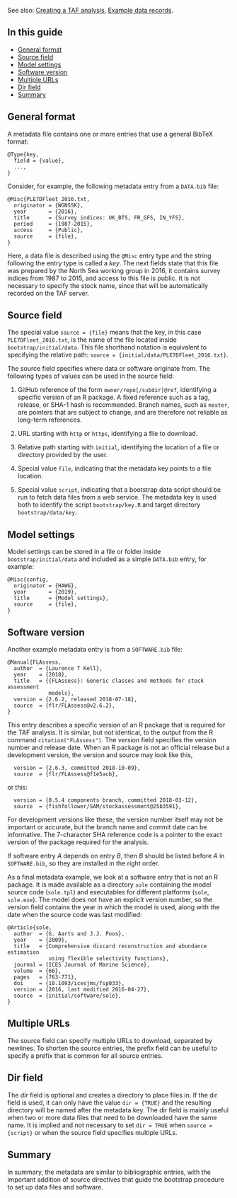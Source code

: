 
See also: [Creating a TAF analysis](Creating-a-TAF-analysis), [Example
data records](Example-data-records).

## In this guide

  - [General format](#general-format)
  - [Source field](#source-field)
  - [Model settings](#model-settings)
  - [Software version](#software-version)
  - [Multiple URLs](#multiple-urls)
  - [Dir field](#dir-field)
  - [Summary](#summary)

## General format

A metadata file contains one or more entries that use a general BibTeX
format:

    @Type{key,
      field = {value},
      ...,
    }

Consider, for example, the following metadata entry from a `DATA.bib`
file:

    @Misc{PLE7DFleet_2016.txt,
      originator = {WGNSSK},
      year       = {2016},
      title      = {Survey indices: UK_BTS, FR_GFS, IN_YFS},
      period     = {1987-2015},
      access     = {Public},
      source     = {file},
    }

Here, a data file is described using the `@Misc` entry type and the
string following the entry type is called a *key*. The next fields state
that this file was prepared by the North Sea working group in 2016, it
contains survey indices from 1987 to 2015, and access to this file is
public. It is not necessary to specify the stock name, since that will
be automatically recorded on the TAF server.

## Source field

The special value `source = {file}` means that the key, in this case
`PLE7DFleet_2016.txt`, is the name of the file located inside
`bootstrap/initial/data`. This file shorthand notation is equivalent to
specifying the relative path: `source =
{initial/data/PLE7DFleet_2016.txt}`.

The source field specifies where data or software originate from. The
following types of values can be used in the source field:

1.  GitHub reference of the form `owner/repo[/subdir]@ref`, identifying
    a specific version of an R package. A fixed reference such as a tag,
    release, or SHA-1 hash is recommended. Branch names, such as
    `master`, are pointers that are subject to change, and are therefore
    not reliable as long-term references.

2.  URL starting with `http` or `https`, identifying a file to download.

3.  Relative path starting with `initial`, identifying the location of a
    file or directory provided by the user.

4.  Special value `file`, indicating that the metadata key points to a
    file location.

5.  Special value `script`, indicating that a bootstrap data script
    should be run to fetch data files from a web service. The metadata
    key is used both to identify the script `bootstrap/key.R` and target
    directory `bootstrap/data/key`.

## Model settings

Model settings can be stored in a file or folder inside
`bootstrap/initial/data` and included as a simple `DATA.bib` entry, for
example:

    @Misc{config,
      originator = {HAWG},
      year       = {2019},
      title      = {Model settings},
      source     = {file},
    }

## Software version

Another example metadata entry is from a `SOFTWARE.bib` file:

    @Manual{FLAssess,
      author  = {Laurence T Kell},
      year    = {2018},
      title   = {{FLAssess}: Generic classes and methods for stock assessment
                 models},
      version = {2.6.2, released 2018-07-18},
      source  = {flr/FLAssess@v2.6.2},
    }

This entry describes a specific version of an R package that is required
for the TAF analysis. It is similar, but not identical, to the output
from the R command `citation("FLAssess")`. The *version* field specifies
the version number and release date. When an R package is not an
official release but a development version, the version and source may
look like this,

``` 
  version = {2.6.3, committed 2018-10-09},
  source  = {flr/FLAssess@f1e5acb},
```

or this:

``` 
  version = {0.5.4 components branch, committed 2018-03-12},
  source  = {fishfollower/SAM/stockassessment@25b3591},
```

For development versions like these, the version number itself may not
be important or accurate, but the branch name and commit date can be
informative. The 7-character SHA reference code is a pointer to the
exact version of the package required for the analysis.

If software entry *A* depends on entry *B*, then *B* should be listed
before *A* in `SOFTWARE.bib`, so they are installed in the right order.

As a final metadata example, we look at a software entry that is not an
R package. It is made available as a directory `sole` containing the
model source code (`sole.tpl`) and executables for different platforms
(`sole`, `sole.exe`). The model does not have an explicit version
number, so the version field contains the year in which the model is
used, along with the date when the source code was last modified:

    @Article{sole,
      author  = {G. Aarts and J.J. Poos},
      year    = {2009},
      title   = {Comprehensive discard reconstruction and abundance estimation
                 using flexible selectivity functions},
      journal = {ICES Journal of Marine Science},
      volume  = {66},
      pages   = {763-771},
      doi     = {10.1093/icesjms/fsp033},
      version = {2016, last modified 2016-04-27},
      source  = {initial/software/sole},
    }

## Multiple URLs

The source field can specify multiple URLs to download, separated by
newlines. To shorten the source entries, the prefix field can be useful
to specify a prefix that is common for all source entries.

## Dir field

The *dir* field is optional and creates a directory to place files in.
If the dir field is used, it can only have the value `dir = {TRUE}` and
the resulting directory will be named after the metadata key. The dir
field is mainly useful when two or more data files that need to be
downloaded have the same name. It is implied and not necessary to set
`dir = TRUE` when `source = {script}` or when the source field specifies
multiple URLs.

## Summary

In summary, the metadata are similar to bibliographic entries, with the
important addition of source directives that guide the bootstrap
procedure to set up data files and software.
